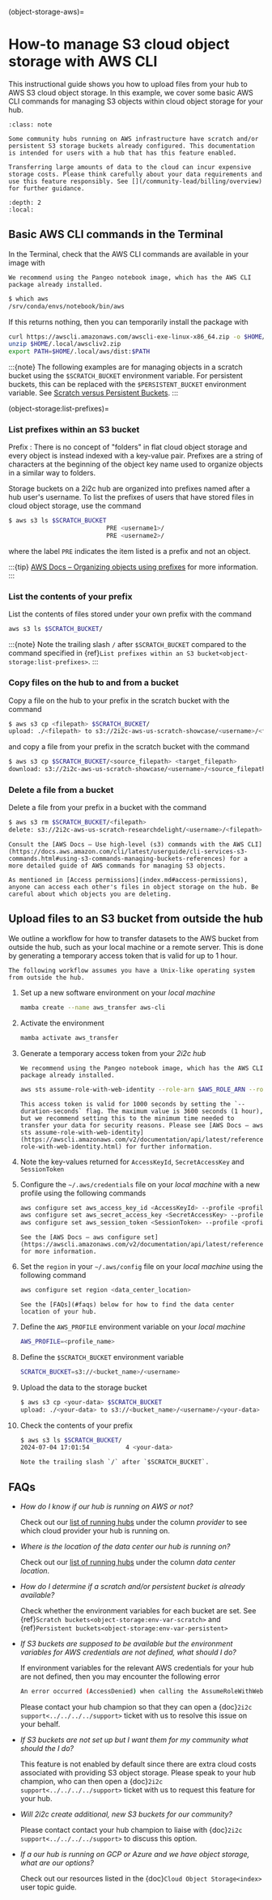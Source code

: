 (object-storage-aws)=
# How-to manage S3 cloud object storage with AWS CLI

This instructional guide shows you how to upload files from your hub to AWS S3 cloud object storage. In this example, we cover some basic AWS CLI commands for managing S3 objects within cloud object storage for your hub.

```{admonition} Who is this guide for?
:class: note

Some community hubs running on AWS infrastructure have scratch and/or persistent S3 storage buckets already configured. This documentation is intended for users with a hub that has this feature enabled.
```

```{warning}
Transferring large amounts of data to the cloud can incur expensive storage costs. Please think carefully about your data requirements and use this feature responsibly. See [](/community-lead/billing/overview) for further guidance.
```

```{contents}
:depth: 2
:local:
```

## Basic AWS CLI commands in the Terminal

In the Terminal, check that the AWS CLI commands are available in your image with

```{note}
We recommend using the Pangeo notebook image, which has the AWS CLI package already installed. 
```

```bash
$ which aws
/srv/conda/envs/notebook/bin/aws
```

If this returns nothing, then you can temporarily install the package with

```bash
curl https://awscli.amazonaws.com/awscli-exe-linux-x86_64.zip -o $HOME/.local/awscliv2.zip
unzip $HOME/.local/awscliv2.zip
export PATH=$HOME/.local/aws/dist:$PATH
```

:::{note}
The following examples are for managing objects in a scratch bucket using the `$SCRATCH_BUCKET` environment variable. For persistent buckets, this can be replaced with the `$PERSISTENT_BUCKET` environment variable. See [Scratch versus Persistent Buckets](index.md/#scratch-versus-persistent-buckets-on-a-2i2c-hub).
:::

(object-storage:list-prefixes)=
### List prefixes within an S3 bucket

Prefix
: There is no concept of "folders" in flat cloud object storage and every object is instead indexed with a key-value pair. Prefixes are a string of characters at the beginning of the object key name used to organize objects in a similar way to folders.

Storage buckets on a 2i2c hub are organized into prefixes named after a hub user's username. To list the prefixes of users that have stored files in cloud object storage, use the command

```bash
$ aws s3 ls $SCRATCH_BUCKET
                           PRE <username1>/
                           PRE <username2>/

```

where the label `PRE` indicates the item listed is a prefix and not an object.

:::{tip}
[AWS Docs – Organizing objects using prefixes](https://docs.aws.amazon.com/AmazonS3/latest/userguide/using-prefixes.html) for more information.
:::

### List the contents of your prefix

List the contents of files stored under your own prefix with the command

```bash
aws s3 ls $SCRATCH_BUCKET/
```

:::{note}
Note the trailing slash `/` after `$SCRATCH_BUCKET` compared to the command specified in {ref}`List prefixes within an S3 bucket<object-storage:list-prefixes>`.
:::

### Copy files on the hub to and from a bucket

Copy a file on the hub to your prefix in the scratch bucket with the command

```bash
$ aws s3 cp <filepath> $SCRATCH_BUCKET/
upload: ./<filepath> to s3://2i2c-aws-us-scratch-showcase/<username>/<filepath>
```

and copy a file from your prefix in the scratch bucket with the command

```bash
$ aws s3 cp $SCRATCH_BUCKET/<source_filepath> <target_filepath>
download: s3://2i2c-aws-us-scratch-showcase/<username>/<source_filepath> to ./<target_filepath>
```

### Delete a file from a bucket

Delete a file from your prefix in a bucket with the command

```bash
$ aws s3 rm $SCRATCH_BUCKET/<filepath>
delete: s3://2i2c-aws-us-scratch-researchdelight/<username>/<filepath>
```

```{tip}
Consult the [AWS Docs – Use high-level (s3) commands with the AWS CLI](https://docs.aws.amazon.com/cli/latest/userguide/cli-services-s3-commands.html#using-s3-commands-managing-buckets-references) for a more detailed guide of AWS commands for managing S3 objects.
```

```{note}
As mentioned in [Access permissions](index.md#access-permissions), anyone can access each other's files in object storage on the hub. Be careful about which objects you are deleting.
```

## Upload files to an S3 bucket from outside the hub

We outline a workflow for how to transfer datasets to the AWS bucket from outside the hub, such as your local machine or a remote server. This is done by generating a temporary access token that is valid for up to 1 hour.

```{tip}
The following workflow assumes you have a Unix-like operating system from outside the hub.
```

1. Set up a new software environment on your *local machine*

   ```bash
   mamba create --name aws_transfer aws-cli
   ```

1. Activate the environment

   ```bash
   mamba activate aws_transfer

1. Generate a temporary access token from your *2i2c hub*

   ```{note}
   We recommend using the Pangeo notebook image, which has the AWS CLI package already installed. 
   ```

   ```bash
   aws sts assume-role-with-web-identity --role-arn $AWS_ROLE_ARN --role-session-name $JUPYTERHUB_CLIENT_ID --web-identity-token "$(cat $AWS_WEB_IDENTITY_TOKEN_FILE)" --duration-seconds 1000 
   ```

   ```{tip}
   This access token is valid for 1000 seconds by setting the `--duration-seconds` flag. The maximum value is 3600 seconds (1 hour), but we recommend setting this to the minimum time needed to transfer your data for security reasons. Please see [AWS Docs – aws sts assume-role-with-web-identity](https://awscli.amazonaws.com/v2/documentation/api/latest/reference/sts/assume-role-with-web-identity.html) for further information.
   ```

1. Note the key-values returned for `AccessKeyId`, `SecretAccessKey` and `SessionToken`

1. Configure the `~/.aws/credentials` file on your *local machine* with a new profile using the following commands

   ```bash
   aws configure set aws_access_key_id <AccessKeyId> --profile <profile_name>
   aws configure set aws_secret_access_key <SecretAccessKey> --profile <profile_name>
   aws configure set aws_session_token <SessionToken> --profile <profile_name>
   ```

   ```{tip}
   See the [AWS Docs – aws configure set](https://awscli.amazonaws.com/v2/documentation/api/latest/reference/configure/set.html) for more information.
   ```

1. Set the `region` in your `~/.aws/config` file on your *local machine* using the following command

   ```bash
   aws configure set region <data_center_location>
   ```

   ```{tip}
   See the [FAQs](#faqs) below for how to find the data center location of your hub.
   ```

1. Define the `AWS_PROFILE` environment variable on your *local machine*

   ```bash
   AWS_PROFILE=<profile_name>
   ```

1. Define the `$SCRATCH_BUCKET` environment variable

   ```bash
   SCRATCH_BUCKET=s3://<bucket_name>/<username> 
   ```

1. Upload the data to the storage bucket

   ```bash
   $ aws s3 cp <your-data> $SCRATCH_BUCKET
   upload: ./<your-data> to s3://<bucket_name>/<username>/<your-data>
   ```

1. Check the contents of your prefix

   ```bash
   $ aws s3 ls $SCRATCH_BUCKET/
   2024-07-04 17:01:54          4 <your-data>
   ```

   ```{tip}
   Note the trailing slash `/` after `$SCRATCH_BUCKET`.
   ```

## FAQs

- *How do I know if our hub is running on AWS or not?*

  Check out our [list of running hubs](https://infrastructure.2i2c.org/reference/hubs/) under the column *provider* to see which cloud provider your hub is running on.

- *Where is the location of the data center our hub is running on?*

  Check out our [list of running hubs](https://infrastructure.2i2c.org/reference/hubs/) under the column *data center location*.

- *How do I determine if a scratch and/or persistent bucket is already available?*

  Check whether the environment variables for each bucket are set. See {ref}`Scratch buckets<object-storage:env-var-scratch>` and {ref}`Persistent buckets<object-storage:env-var-persistent>`

- *If S3 buckets are supposed to be available but the environment variables for AWS credentials are not defined, what should I do?*

  If environment variables for the relevant AWS credentials for your hub are not defined, then you may encounter the following error

  ```bash
  An error occurred (AccessDenied) when calling the AssumeRoleWithWebIdentity operation: Not authorized to perform sts:AssumeRoleWithWebIdentity.
  ```

  Please contact your hub champion so that they can open a {doc}`2i2c support<../../../../support>` ticket with us to resolve this issue on your behalf.

- *If S3 buckets are not set up but I want them for my community what should the I do?*

  This feature is not enabled by default since there are extra cloud costs associated with providing S3 object storage. Please speak to your hub champion, who can then open a {doc}`2i2c support<../../../../support>` ticket with us to request this feature for your hub.

- *Will 2i2c create additional, new S3 buckets for our community?*

  Please contact contact your hub champion to liaise with {doc}`2i2c support<../../../../support>` to discuss this option.

- *If a our hub is running on GCP or Azure and we have object storage, what are our options?*

  Check out our resources listed in the {doc}`Cloud Object Storage<index>` user topic guide.
